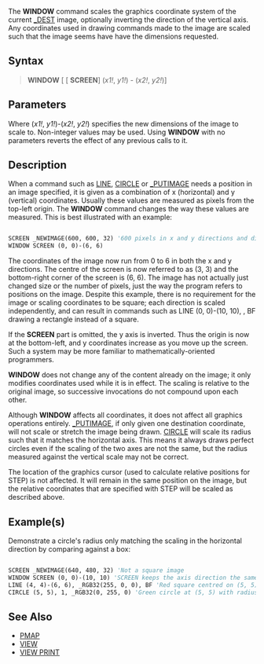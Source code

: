 The **WINDOW** command scales the graphics coordinate system of the current [_DEST](_DEST) image, optionally inverting the direction of the vertical axis. Any coordinates used in drawing commands made to the image are scaled such that the image seems have have the dimensions requested.

## Syntax

>  **WINDOW** [ [ **SCREEN**] (*x1!*, *y1!*) - (*x2!*, *y2!*)]

## Parameters

Where (*x1!*, *y1!*)-(*x2!*, *y2!*) specifies the new dimensions of the image to scale to. Non-integer values may be used.
Using **WINDOW** with no parameters reverts the effect of any previous calls to it.

## Description

When a command such as [LINE](LINE), [CIRCLE](CIRCLE) or [_PUTIMAGE](_PUTIMAGE) needs a position in an image specified, it is given as a combination of x (horizontal) and y (vertical) coordinates. Usually these values are measured as pixels from the top-left origin. The **WINDOW** command changes the way these values are measured. This is best illustrated with an example:

```vb

SCREEN _NEWIMAGE(600, 600, 32) '600 pixels in x and y directions and displayed on screen
WINDOW SCREEN (0, 0)-(6, 6)

```

The coordinates of the image now run from 0 to 6 in both the x and y directions. The centre of the screen is now referred to as (3, 3) and the bottom-right corner of the screen is (6, 6). The image has not actually just changed size or the number of pixels, just the way the program refers to positions on the image. Despite this example, there is no requirement for the image or scaling coordinates to be square; each direction is scaled independently, and can result in commands such as LINE (0, 0)-(10, 10), , BF drawing a rectangle instead of a square.

If the **SCREEN** part is omitted, the y axis is inverted. Thus the origin is now at the bottom-left, and y coordinates increase as you move up the screen. Such a system may be more familiar to mathematically-oriented programmers.

**WINDOW** does not change any of the content already on the image; it only modifies coordinates used while it is in effect. The scaling is relative to the original image, so successive invocations do not compound upon each other.

Although **WINDOW** affects all coordinates, it does not affect all graphics operations entirely. [_PUTIMAGE](_PUTIMAGE), if only given one destination coordinate, will not scale or stretch the image being drawn. [CIRCLE](CIRCLE) will scale its radius such that it matches the horizontal axis. This means it always draws perfect circles even if the scaling of the two axes are not the same, but the radius measured against the vertical scale may not be correct. 

The location of the graphics cursor (used to calculate relative positions for STEP) is not affected. It will remain in the same position on the image, but the relative coordinates that are specified with STEP will be scaled as described above.

## Example(s)

Demonstrate a circle's radius only matching the scaling in the horizontal direction by comparing against a box:

```vb

SCREEN _NEWIMAGE(640, 480, 32) 'Not a square image
WINDOW SCREEN (0, 0)-(10, 10) 'SCREEN keeps the axis direction the same
LINE (4, 4)-(6, 6), _RGB32(255, 0, 0), BF 'Red square centred on (5, 5); will be stretched into a rectangle
CIRCLE (5, 5), 1, _RGB32(0, 255, 0) 'Green circle at (5, 5) with radius 1

```

## See Also

* [PMAP](PMAP)
* [VIEW](VIEW)
* [VIEW PRINT](VIEW-PRINT)
